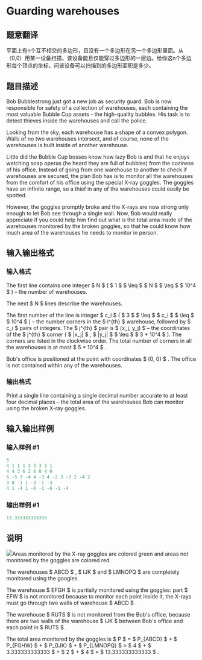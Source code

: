 # Guarding warehouses

## 题意翻译

平面上有n个互不相交的多边形，且没有一个多边形在另一个多边形里面。从（0,0）用某一设备扫描，该设备能且仅能穿过多边形的一层边。给你这n个多边形每个顶点的坐标，问该设备可以扫描到的多边形面积是多少。

## 题目描述

Bob Bubblestrong just got a new job as security guard. Bob is now responsible for safety of a collection of warehouses, each containing the most valuable Bubble Cup assets - the high-quality bubbles. His task is to detect thieves inside the warehouses and call the police.

Looking from the sky, each warehouse has a shape of a convex polygon. Walls of no two warehouses intersect, and of course, none of the warehouses is built inside of another warehouse.

Little did the Bubble Cup bosses know how lazy Bob is and that he enjoys watching soap operas (he heard they are full of bubbles) from the coziness of his office. Instead of going from one warehouse to another to check if warehouses are secured, the plan Bob has is to monitor all the warehouses from the comfort of his office using the special X-ray goggles. The goggles have an infinite range, so a thief in any of the warehouses could easily be spotted.

However, the goggles promptly broke and the X-rays are now strong only enough to let Bob see through a single wall. Now, Bob would really appreciate if you could help him find out what is the total area inside of the warehouses monitored by the broken goggles, so that he could know how much area of the warehouses he needs to monitor in person.

## 输入输出格式

### 输入格式

The first line contains one integer $ N $ ( $ 1 $ $ \leq $ $ N $ $ \leq $ $ 10^4 $ ) – the number of warehouses.

The next $ N $ lines describe the warehouses.

The first number of the line is integer $ c_i $ ( $ 3 $ $ \leq $ $ c_i $ $ \leq $ $ 10^4 $ ) – the number corners in the $ i^{th} $ warehouse, followed by $ c_i $ pairs of integers. The $ j^{th} $ pair is $ (x_j, y_j) $ – the coordinates of the $ j^{th} $ corner ( $ |x_j| $ , $ |y_j| $ $ \leq $ $ 3 * 10^4 $ ). The corners are listed in the clockwise order. The total number of corners in all the warehouses is at most $ 5 * 10^4 $ .

Bob's office is positioned at the point with coordinates $ (0, 0) $ . The office is not contained within any of the warehouses.

### 输出格式

Print a single line containing a single decimal number accurate to at least four decimal places – the total area of the warehouses Bob can monitor using the broken X-ray goggles.

## 输入输出样例

### 输入样例 #1

```cpp
5
4 1 1 1 3 3 3 3 1
4 4 3 6 2 6 0 4 0
6 -5 3 -4 4 -3 4 -2 3 -3 2 -4 2
3 0 -1 1 -3 -1 -3
4 1 -4 1 -6 -1 -6 -1 -4

```
### 输出样例 #1

```cpp
13.333333333333

```
## 说明

 ![](https://cdn.luogu.com.cn/upload/vjudge_pic/CF1218B/6911d4ba3620171533dd6d070243aebc48b31c5f.png)Areas monitored by the X-ray goggles are colored green and areas not monitored by the goggles are colored red.

The warehouses $ ABCD $ , $ IJK $ and $ LMNOPQ $ are completely monitored using the googles.

The warehouse $ EFGH $ is partially monitored using the goggles: part $ EFW $ is not monitored because to monitor each point inside it, the X-rays must go through two walls of warehouse $ ABCD $ .

The warehouse $ RUTS $ is not monitored from the Bob's office, because there are two walls of the warehouse $ IJK $ between Bob's office and each point in $ RUTS $ .

The total area monitored by the goggles is $ P $ = $ P_{ABCD} $ + $ P_{FGHW} $ + $ P_{IJK} $ + $ P_{LMNOPQ} $ = $ 4 $ + $ 3.333333333333 $ + $ 2 $ + $ 4 $ = $ 13.333333333333 $ .

